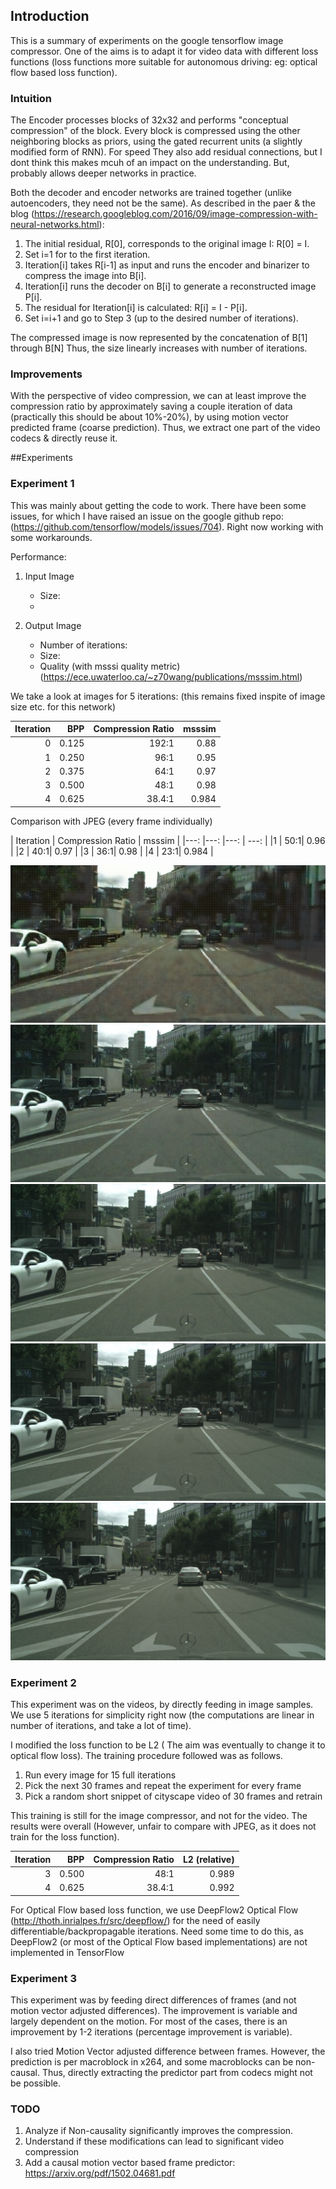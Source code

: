## Introduction
This is a summary of experiments on the google tensorflow image compressor. One of the aims is to adapt it for video data with different loss functions (loss functions more suitable for autonomous driving: eg: optical flow based loss function).

### Intuition
The Encoder processes blocks of 32x32 and performs "conceptual compression" of the block. Every block is compressed using the other neighboring blocks as priors, using the gated recurrent units (a slightly modified form of RNN). For speed They also add residual connections, but I dont think this makes mcuh of an impact on the understanding. But, probably allows deeper networks in practice. 

Both the decoder and encoder networks are trained together (unlike autoencoders, they need not be the same). As described in the paer & the blog (https://research.googleblog.com/2016/09/image-compression-with-neural-networks.html):

1. The initial residual, R[0], corresponds to the original image I: R[0] = I.
2. Set i=1 for to the first iteration.
3. Iteration[i] takes R[i-1] as input and runs the encoder and binarizer to compress the image into B[i].
4. Iteration[i] runs the decoder on B[i] to generate a reconstructed image P[i].
5. The residual for Iteration[i] is calculated: R[i] = I - P[i].
6. Set i=i+1 and go to Step 3 (up to the desired number of iterations).
 
The compressed image is now represented by the concatenation of B[1] through B[N]
Thus, the size linearly increases with number of iterations. 

### Improvements
With the perspective of video compression, we can at least improve the compression ratio by approximately saving a couple iteration of data (practically this should be about 10%-20%), by using motion vector predicted frame (coarse prediction). Thus, we extract one part of the video codecs & directly reuse it.
 
##Experiments
### Experiment 1
This was mainly about getting the code to work. There have been some issues, for which I have raised an issue on the google github repo: (https://github.com/tensorflow/models/issues/704). Right now working with some workarounds. 

Performance: 
1. Input Image 
	- Size: 
	- 

2. Output Image 
	- Number of iterations: 
	- Size: 
	- Quality (with msssi quality metric)
	  (https://ece.uwaterloo.ca/~z70wang/publications/msssim.html)

We take a look at images for 5 iterations:
(this remains fixed inspite of image size etc. for this network)

| Iteration | BPP | Compression Ratio | msssim | 
|---: |---: |---: | ---: | 
|0 | 0.125 | 192:1| 0.88 | 
|1 | 0.250 | 96:1| 0.95 | 
|2 | 0.375 | 64:1| 0.97 | 
|3 | 0.500 | 48:1| 0.98 | 
|4 | 0.625 | 38.4:1| 0.984 | 

Comparison with JPEG (every frame individually)

| Iteration | Compression Ratio | msssim | 
|---: |---: |---: | ---: | 
|1 | 50:1| 0.96 | 
|2 | 40:1| 0.97 | 
|3 | 36:1| 0.98 | 
|4 | 23:1| 0.984 | 

![image0](experiments/stuttgart_00_000000_000002_leftImg8bit.png_dir/image_00.png)
![image1](experiments/stuttgart_00_000000_000002_leftImg8bit.png_dir/image_01.png)
![image2](experiments/stuttgart_00_000000_000002_leftImg8bit.png_dir/image_02.png)
![image3](experiments/stuttgart_00_000000_000002_leftImg8bit.png_dir/image_03.png)
![image4](experiments/stuttgart_00_000000_000002_leftImg8bit.png_dir/image_04.png)


### Experiment 2
This experiment was on the videos, by directly feeding in image samples. We use 5 iterations for simplicity right now (the computations are linear in number of iterations, and take a lot of time).

I modified the loss function to be L2 ( The aim was eventually to change it to optical flow loss). The training procedure followed was as follows. 

1. Run every image for 15 full iterations
2. Pick the next 30 frames and repeat the experiment for every frame
3. Pick a random short snippet of cityscape video of 30 frames and retrain

This training is still for the image compressor, and not for the video. The results were overall  (However, unfair to compare with JPEG, as it does not train for the loss function). 

| Iteration | BPP | Compression Ratio | L2 (relative) | 
|---: |---: |---: | ---: | 
|3 | 0.500 | 48:1| 0.989 | 
|4 | 0.625 | 38.4:1| 0.992 | 

For Optical Flow based loss function, we use DeepFlow2 Optical Flow (http://thoth.inrialpes.fr/src/deepflow/) for the need of easily differentiable/backpropagable iterations. Need some time to do this, as DeepFlow2 (or most of the Optical Flow based implementations) are not implemented in TensorFlow




### Experiment 3
This experiment was by feeding direct differences of frames (and not motion vector adjusted differences). The improvement is variable and largely dependent on the motion. For most of the cases, there is an improvement by 1-2 iterations (percentage improvement is variable).

I also tried Motion Vector adjusted difference between frames. However, the prediction is per macroblock in x264, and some macroblocks can be non-causal. Thus, directly extracting the predictor part from codecs might not be possible.

### TODO
1. Analyze if Non-causality significantly improves the compression.
2. Understand if these modifications can lead to significant video compression
3. Add a causal motion vector based frame predictor: https://arxiv.org/pdf/1502.04681.pdf



 
